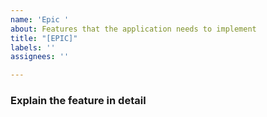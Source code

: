 ```yaml
---
name: 'Epic '
about: Features that the application needs to implement
title: "[EPIC]"
labels: ''
assignees: ''

---
```


### Explain the feature in detail
